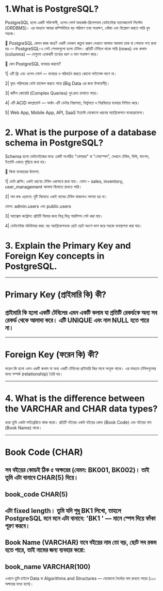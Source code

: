 # 1.What is PostgreSQL?

PostgreSQL হলো একটি শক্তিশালী, ওপেন সোর্স অবজেক্ট-রিলেশনাল ডেটাবেইজ ম্যানেজমেন্ট সিস্টেম (ORDBMS)। এর মাধ্যমে আমরা কম্পিউটারে বড় পরিমাণ তথ্য সংরক্ষণ, খোঁজা এবং বিশ্লেষণ করতে পারি খুব সহজে।

🔷 PostgreSQL কেমন কাজ করে?
একটি দোকান কল্পনা করুন যেখানে আলাদা আলাদা তাক বা শেলফে পণ্য রাখা হয় — PostgreSQL-এ সেই শেলফগুলো হলো টেবিল। প্রতিটি টেবিলে থাকে সারি (rows) এবং কলাম (columns) — যেগুলো একেকটি তথ্যের ধরণ ও মান সংরক্ষণ করে।

🔷 কেন PostgreSQL ব্যবহার করবো?

1| এটি ফ্রি এবং ওপেন সোর্স — ব্যবহার ও পরিবর্তন করতে কোনো লাইসেন্স লাগে না।

2| বৃহৎ পরিসরের ডেটা হ্যান্ডেল করতে পারে (Big Data এর জন্য উপযোগী)।

3| জটিল কোয়েরি (Complex Queries) খুব দ্রুত চালাতে পারে।

4| এটি ACID কমপ্লায়েন্ট — অর্থাৎ এটি ডেটার নিরাপত্তা, নির্ভুলতা ও নিরবিচারে ব্যবহার নিশ্চিত করে।

5| Web App, Mobile App, API, SaaS ইত্যাদি যেকোনো ধরনের অ্যাপ্লিকেশনে ব্যবহারযোগ্য।
# 2. What is the purpose of a database schema in PostgreSQL?

Schema হলো ডেটাবেইজের মধ্যে একটি সংগঠিত "ফোল্ডার" বা "নেমস্পেস", যেখানে টেবিল, ভিউ, ফাংশন, ইত্যাদি একত্রে গুছিয়ে রাখা হয়।

🔷 স্কিমা ব্যবহারের উদ্দেশ্য:

1| ডেটা গ্রুপিং: একই ধরণের টেবিল একসাথে রাখা যায়। যেমন – sales, inventory, user_management আলাদা স্কিমাতে রাখতে পারি।

2| নাম দ্বন্দ্ব এড়ানো: দুটি স্কিমাতে একই নামের টেবিল থাকলেও সমস্যা হয় না।

যেমন: admin.users এবং public.users

3| অ্যাক্সেস কন্ট্রোল: প্রতিটি স্কিমার জন্য ভিন্ন ভিন্ন পারমিশন সেট করা যায়।

4| ডেটাবেইজ মডিউলার করা: বড় অ্যাপ্লিকেশনকে ছোট ছোট অংশে ভাগ করে সহজে ব্যবস্থাপনা করা যায়।

# 3. Explain the Primary Key and Foreign Key concepts in PostgreSQL.
 
 ---
# Primary Key (প্রাইমারি কি) কী?

প্রাইমারি কি হলো একটি টেবিলের এমন একটি কলাম যা প্রতিটি রেকর্ডকে অন্য সব রেকর্ড থেকে আলাদা করে। এটি UNIQUE এবং নাল NULL হতে পারে না।
---

---
#  Foreign Key (ফরেন কি) কী?

ফরেন কি হলো এমন একটি কলাম যা অন্য একটি টেবিলের প্রাইমারি কির সাথে সংযুক্ত থাকে। এর মাধ্যমে টেবিলগুলোর মধ্যে সম্পর্ক (relationship) তৈরি হয়।

---

# 4. What is the difference between the VARCHAR and CHAR data types?

ধরো তুমি একটা লাইব্রেরিতে কাজ করো। প্রতিটি বইয়ের একটা বইয়ের কোড (Book Code) এবং বইয়ের নাম (Book Name) থাকে।

---
# Book Code (CHAR)

সব বইয়ের কোডই ঠিক ৫ অক্ষরের (যেমন: BK001, BK002)। তাই তুমি এটা বানাবে CHAR(5) দিয়ে।
---
book_code CHAR(5)
---
এটা fixed length। তুমি যদি শুধু BK1 লিখো, তাহলে PostgreSQL মনে মনে এটা বানাবে: 'BK1 ' — মানে স্পেস দিয়ে ফাঁকা পূরণ করবে।
---
Book Name (VARCHAR)
তবে বইয়ের নাম তো বড়, ছোট সব রকম হতে পারে, তাই নামের জন্য ব্যবহার করো:
---
book_name VARCHAR(100)
---
এখানে তুমি চাইলে  Data বা Algorithms and Structures — যেকোনো দৈর্ঘ্যের নাম রাখতে পারো (১০০ অক্ষরের মধ্যে হলে)।
